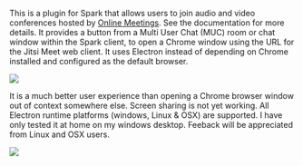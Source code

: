 This is a plugin for Spark that allows users to join audio and video conferences hosted by [Online Meetings](https://github.com/igniterealtime/openfire-ofmeet-plugin/releases). 
See the documentation for more details. It provides a button from a Multi User Chat (MUC) room or chat window within the Spark client, to open a Chrome window using the URL for the Jitsi Meet web client. 
It uses Electron instead of depending on Chrome installed and configured as the default browser.

 ![](https://user-images.githubusercontent.com/110731/91915397-5d304600-ecb2-11ea-93b1-d822f13f1509.png)

It is a much better user experience than opening a Chrome browser window out of context somewhere else. 
Screen sharing is not yet working. All Electron runtime platforms (windows, Linux & OSX) are supported. I have only tested it at home on my windows desktop. 
Feeback will be appreciated from Linux and OSX users.

![](https://user-images.githubusercontent.com/110731/196530400-a350cc2c-7f53-4148-b230-ebb7b8cc404a.png)